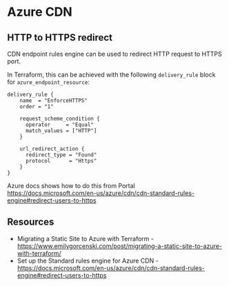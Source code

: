 # Azure CDN

## HTTP to HTTPS redirect

CDN endpoint rules engine can be used to redirect HTTP request to HTTPS port.

In Terraform, this can be achieved with the following `delivery_rule` block
for `azure_endpoint_resource`:

```hcl
delivery_rule {
    name  = "EnforceHTTPS"
    order = "1"

    request_scheme_condition {
      operator     = "Equal"
      match_values = ["HTTP"]
    }

    url_redirect_action {
      redirect_type = "Found"
      protocol      = "Https"
    }
}
```

Azure docs shows how to do this from Portal https://docs.microsoft.com/en-us/azure/cdn/cdn-standard-rules-engine#redirect-users-to-https

## Resources

* Migrating a Static Site to Azure with Terraform - https://www.emilygorcenski.com/post/migrating-a-static-site-to-azure-with-terraform/
* Set up the Standard rules engine for Azure CDN - https://docs.microsoft.com/en-us/azure/cdn/cdn-standard-rules-engine#redirect-users-to-https 
